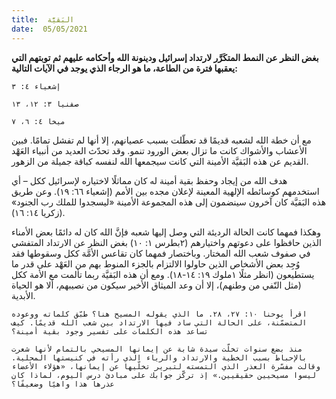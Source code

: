 ```yaml
---
title:  البَقيَّة
date:  05/05/2021
---
```


**بغض النظر عن النمط المتكَرَّر لارتداد إسرائيل ودينونة الله وأحكامه عليهم ثم توبتهم التي يعقبها فترة من الطاعة، ما هو الرجاء الذي يوجد في الآيات التالية:**

`إشعياء ٤: ٣`

`صفنيا ٣: ١٢، ١٣`

`ميخا ٤: ٦، ٧`

مع أن خطة الله لشعبه قديمًا قد تعطّلت بسبب عصيانهم، إلا أنها لم تفشل تمامًا. فبين الأعشاب والأشواك كانت ما تزال بعض الورود تنمو. وقد تحدّث العديد من أنبياء العَهْد القديم عن هذه البَقيَّة الأمينة التي كانت سيجمعها الله لنفسه كباقة جميلة من الزهور.

هدف الله من إيجاد وحفظ بقية أمينة له كان مماثلًا لاختياره لإسرائيل ككل – أي استخدمهم كوسائطه الإلهية المعينة لإعلان مجده بين الأمم (إشعياء ٦٦: ١٩). وعن طريق هذه البَقيَّة كان آخرون سينضمون إلى هذه المجموعة الأمينة «ليسجدوا للملك رب الجنود» (زكريا ١٤: ١٦).

وهكذا فمهما كانت الحالة الرديئة التي وصل إليها شعبه فإنَّ الله كان له دائمًا بعض الأمناء الذين حافظوا على دعوتهم واختيارهم (٢بطرس ١: ١٠) بغض النظر عن الارتداد المتفشي في صفوف شعب الله المختار. وباختصار فمهما كان تقاعس الأمَّة ككل وسقوطها فقد وُجِد بعض الأشخاص الذين حاولوا الالتزام بالجزء المنوط بهم من العَهْد على قدر ما يستطيعون (انظر مثلًا ١ملوك ١٩: ١٤-١٨). ومع أن هذه البَقيَّة ربما تألمت مع الأمة ككل (مثل النّفي من وطنهم)، إلا أن وعد الميثاق الأخير سيكون من نصيبهم، ألا هو الحياة الأبدية.

`اقرأ يوحنا ١٠: ٢٧، ٢٨. ما الذي يقوله المسيح هنا؟ طبّق كلماته ووعوده المتضمّنة، على الحالة التي ساد فيها الارتداد بين شعب الله قديمًا. كيف تساعد هذه الكلمات على تفسير وجود بقية أمينة؟`

`منذ بضع سنوات تخلّت سيدة شابة عن إيمانها المسيحي بالتمام لأنها شعرت بالإحباط بسبب الخطية والارتداد والرياء الذي رأته في كنيستها المحلية. وقالت مفسّرة العذر الذي التمسته لتبرير تخلّيها عن إيمانها، «هؤلاء الأعضاء ليسوا مسيحيين حقيقيين.» إذ تركّز جوابك على مبادئ درس اليوم، لماذا كان عذرها هذا واهيًا وضعيفًا؟`